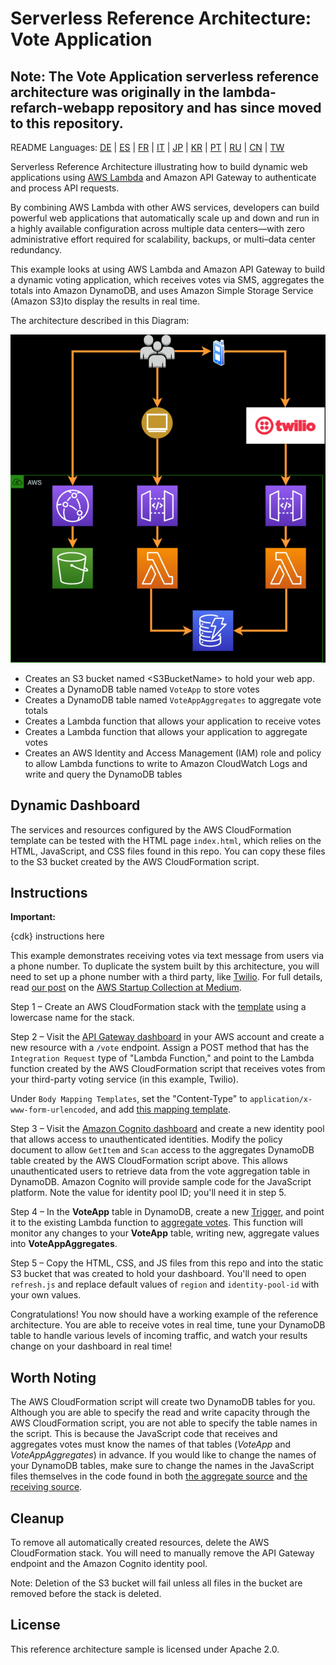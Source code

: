 # Serverless Reference Architecture: Vote Application

## Note: The Vote Application serverless reference architecture was originally in the lambda-refarch-webapp repository and has since moved to this repository.

README Languages:  [DE](README/README-DE.md) | [ES](README/README-ES.md) | [FR](README/README-FR.md) | [IT](README/README-IT.md) | [JP](README/README-JP.md) | [KR](README/README-KR.md) |
[PT](README/README-PT.md) | [RU](README/README-RU.md) |
[CN](README/README-CN.md) | [TW](README/README-TW.md)

Serverless Reference Architecture illustrating how to build dynamic web applications using [AWS Lambda](http://aws.amazon.com/lambda/) and Amazon API Gateway to authenticate and process API requests.

By combining AWS Lambda with other AWS services, developers can build powerful web applications that automatically scale up and down and run in a highly available configuration across multiple data centers&mdash;with zero administrative effort required for scalability, backups, or multi–data center redundancy.

This example looks at using AWS Lambda and Amazon API Gateway to build a dynamic voting application, which receives votes via SMS, aggregates the totals into Amazon DynamoDB, and uses Amazon Simple Storage Service (Amazon S3)to display the results in real time.

The architecture described in this Diagram:

![diagram](Vote.png) 


- Creates an S3 bucket named <S3BucketName\> to hold your web app.
- Creates a DynamoDB table named `VoteApp` to store votes
- Creates a DynamoDB table named `VoteAppAggregates` to aggregate vote totals
- Creates a Lambda function that allows your application to receive votes
- Creates a Lambda function that allows your application to aggregate votes
- Creates an AWS Identity and Access Management (IAM) role and policy to allow Lambda functions to write to Amazon CloudWatch Logs and write and query the DynamoDB tables

## Dynamic Dashboard

The services and resources configured by the AWS CloudFormation template can be tested with the HTML page `index.html`, which relies on the HTML, JavaScript, and CSS files found in this repo. You can copy these files to the S3 bucket created by the AWS CloudFormation script.

## Instructions
**Important:** 

{cdk} instructions here

This example demonstrates receiving votes via text message from users via a phone number. To duplicate the system built by this architecture, you will need to set up a phone number with a third party, like [Twilio](http://twilio.com). For full details, read [our post](https://medium.com/aws-activate-startup-blog/building-dynamic-dashboards-using-aws-lambda-and-amazon-dynamodb-streams-part-ii-b2d883bebde5) on the [AWS Startup Collection at Medium](https://medium.com/aws-activate-startup-blog).

Step 1 – Create an AWS CloudFormation stack with the [template](https://s3.amazonaws.com/awslambda-reference-architectures/web-app/lambda_webapp.template) using a lowercase name for the stack.

Step 2 – Visit the [API Gateway dashboard](https://console.aws.amazon.com/apigateway/home) in your AWS account and create a new resource with a `/vote` endpoint. Assign a POST method that has the `Integration Request` type of "Lambda Function," and point to the Lambda function created by the AWS CloudFormation script that receives votes from your third-party voting service (in this example, Twilio).

Under `Body Mapping Templates`, set the "Content-Type" to `application/x-www-form-urlencoded`, and add [this mapping template](apigateway-mappingtemplate.txt).

Step 3 – Visit the [Amazon Cognito dashboard](https://console.aws.amazon.com/cognito/home) and create a new identity pool that allows access to unauthenticated identities. Modify the policy document to allow `GetItem` and `Scan` access to the aggregates DynamoDB table created by the AWS CloudFormation script above. This allows unauthenticated users to retrieve data from the vote aggregation table in DynamoDB. Amazon Cognito will provide sample code for the JavaScript platform. Note the value for identity pool ID; you'll need it in step 5.

Step 4 – In the __VoteApp__ table in DynamoDB, create a new [Trigger](https://docs.aws.amazon.com/amazondynamodb/latest/developerguide/Streams.Lambda.html), and point it to the existing Lambda function to [aggregate votes](lambda-functions/aggregate-votes/app.js). This function will monitor any changes to your __VoteApp__ table, writing new, aggregate values into __VoteAppAggregates__.

Step 5 – Copy the HTML, CSS, and JS files from this repo and into the static S3 bucket that was created to hold your dashboard. You'll need to open `refresh.js` and replace default values of `region` and `identity-pool-id` with your own values.

Congratulations! You now should have a working example of the reference architecture. You are able to receive votes in real time, tune your DynamoDB table to handle various levels of incoming traffic, and watch your results change on your dashboard in real time!

## Worth Noting

The AWS CloudFormation script will create two DynamoDB tables for you. Although you are able to specify the read and write capacity through the AWS CloudFormation script, you are not able to specify the table names in the script. This is because the JavaScript code that receives and aggregates votes must know the names of that tables (_VoteApp_ and _VoteAppAggregates_) in advance. If you would like to change the names of your DynamoDB tables, make sure to change the names in the JavaScript files themselves in the code found in both [the aggregate source](/lambda-functions/aggregate-votes/) and [the receiving source](/lambda-functions/receive-vote/).

## Cleanup

To remove all automatically created resources, delete the AWS CloudFormation stack. You will need to manually remove the API Gateway endpoint and the Amazon Cognito identity pool.

Note: Deletion of the S3 bucket will fail unless all files in the bucket are removed before the stack is deleted.

## License

This reference architecture sample is licensed under Apache 2.0.